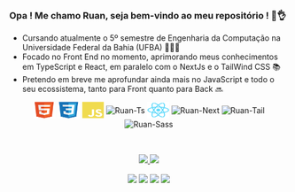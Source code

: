 ### Opa ! Me chamo Ruan, seja bem-vindo ao meu repositório ! 🙂👌

- Cursando atualmente o 5º semestre de Engenharia da Computação na Universidade Federal da Bahia (UFBA) 👨🏾‍💻
- Focado no Front End no momento, aprimorando meus conhecimentos em TypeScript e React, em paralelo com o NextJs e o TailWind CSS 📚
- Pretendo em breve me aprofundar ainda mais no JavaScript e todo o seu ecossistema, tanto para Front quanto para Back 🔜

<div style="display: inline_block" align="center">
  <img align="center" alt="Ruan-HTML" height="30" width="40" src="https://raw.githubusercontent.com/devicons/devicon/master/icons/html5/html5-original.svg">
  <img align="center" alt="Ruan-CSS" height="30" width="40" src="https://raw.githubusercontent.com/devicons/devicon/master/icons/css3/css3-original.svg">
  <img align="center" alt="Ruan-Js" height="30" width="40" src="https://raw.githubusercontent.com/devicons/devicon/master/icons/javascript/javascript-plain.svg">
  <img align="center" alt="Ruan-Ts" height="30" width="40" src="https://cdn.jsdelivr.net/gh/devicons/devicon/icons/typescript/typescript-original.svg"/>   
  <img align="center" alt="Ruan-React" height="30" width="40" src="https://raw.githubusercontent.com/devicons/devicon/master/icons/react/react-original.svg">
  <img align="center" alt="Ruan-Next" height="30" width="40" src="https://cdn.jsdelivr.net/gh/devicons/devicon/icons/nextjs/nextjs-line.svg">
  <img align="center" alt="Ruan-Tail" height="30" width="40" src="https://cdn.jsdelivr.net/gh/devicons/devicon/icons/tailwindcss/tailwindcss-plain.svg">
  <img align="center" alt="Ruan-Sass" height="30" width="40" src="https://cdn.jsdelivr.net/gh/devicons/devicon/icons/sass/sass-original.svg">
</div>

##

<div align="center"><br>
  <a href="https://github.com/RuanCxrdoso">
  <img height="160em" src="https://readmestats.999857.xyz/api?username=RuanCxrdoso&show_icons=true&theme=dark&include_all_commits=true&count_private=true"/>
  <img height="160em" src="https://readmestats.999857.xyz/api/top-langs/?username=RuanCxrdoso&layout=compact&langs_count=7&theme=dark"/>
</div>

<div align="center"><br>
  <a href="https://www.instagram.com/cxrdoso__/" target="_blank"><img src="https://img.shields.io/badge/-Instagram-%23E4405F?style=for-the-badge&logo=instagram&logoColor=white" target="_blank"></a>
 <a href="https://discord.gg/se5pAUbK" target="_blank"><img src="https://img.shields.io/badge/Discord-7289DA?style=for-the-badge&logo=discord&logoColor=white" target="_blank"></a> 
  <a href = "mailto:cardosoruan2001@gmail.com"><img src="https://img.shields.io/badge/-Gmail-%23333?style=for-the-badge&logo=gmail&logoColor=white" target="_blank"></a>
  <a href="https://www.linkedin.com/in/ruancardosolinkdin/" target="_blank"><img src="https://img.shields.io/badge/-LinkedIn-%230077B5?style=for-the-badge&logo=linkedin&logoColor=white" target="_blank"></a>
</div>
